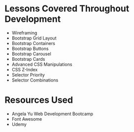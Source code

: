  # Lessons Covered Throughout Development 
 * Wireframing 
 * Bootstrap Grid Layout 
 * Bootstrap Containers
 * Bootstrap Buttons 
 * Bootstrap Carousel 
 * Bootstrap Cards 
 * Advanced CSS Manipulations 
 * CSS Z-Index 
 * Selector Priority
 * Selector Combinations
 
 # Resources Used 
 * Angela Yu Web Development Bootcamp 
 * Font Awesome 
 * Udemy

